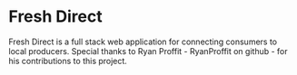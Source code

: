 # Fresh Direct
Fresh Direct is a full stack web application for connecting consumers to local producers. Special thanks to Ryan Proffit - RyanProffit on github - for his contributions to this project. 
